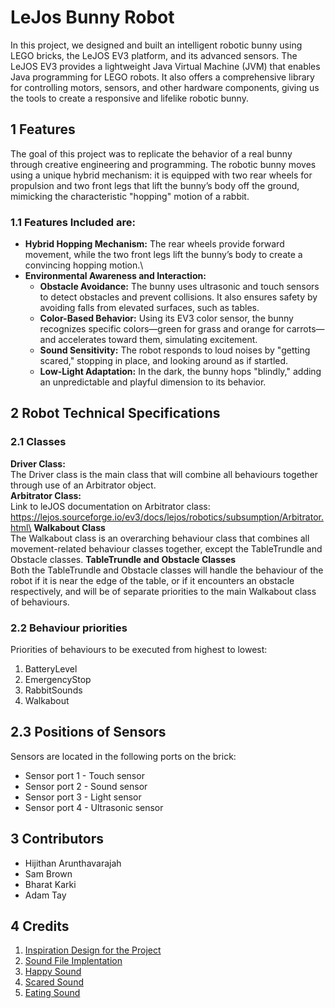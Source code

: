 # LeJos Bunny Robot
In this project, we designed and built an intelligent robotic bunny using LEGO bricks, the LeJOS EV3 platform, and its advanced sensors. The LeJOS EV3 provides a lightweight Java Virtual Machine (JVM) that enables Java programming for LEGO robots. It also offers a comprehensive library for controlling motors, sensors, and other hardware components, giving us the tools to create a responsive and lifelike robotic bunny.

## 1 Features
The goal of this project was to replicate the behavior of a real bunny through creative engineering and programming. The robotic bunny moves using a unique hybrid mechanism: it is equipped with two rear wheels for propulsion and two front legs that lift the bunny’s body off the ground, mimicking the characteristic "hopping" motion of a rabbit.

### 1.1 Features Included are:
- **Hybrid Hopping Mechanism:**
The rear wheels provide forward movement, while the two front legs lift the bunny’s body to create a convincing hopping motion.\
- **Environmental Awareness and Interaction:**
  - **Obstacle Avoidance:** The bunny uses ultrasonic and touch sensors to detect obstacles and prevent collisions. It also ensures safety by avoiding falls from elevated surfaces, such as tables.
  - **Color-Based Behavior:** Using its EV3 color sensor, the bunny recognizes specific colors—green for grass and orange for carrots—and accelerates toward them, simulating excitement.
  - **Sound Sensitivity:** The robot responds to loud noises by "getting scared," stopping in place, and looking around as if startled.
  - **Low-Light Adaptation:** In the dark, the bunny hops "blindly," adding an unpredictable and playful dimension to its behavior.

## 2 Robot Technical Specifications
### 2.1 Classes
**Driver Class:**\
The Driver class is the main class that will combine all behaviours together through use of an Arbitrator object.\
**Arbitrator Class:**\
Link to leJOS documentation on Arbitrator class: https://lejos.sourceforge.io/ev3/docs/lejos/robotics/subsumption/Arbitrator.html\
**Walkabout Class**\
The Walkabout class is an overarching behaviour class that combines all movement-related behaviour classes together, except the TableTrundle and Obstacle classes.
**TableTrundle and Obstacle Classes**\
Both the TableTrundle and Obstacle classes will handle the behaviour of the robot if it is near the edge of the table, or if it encounters an obstacle respectively, and will be of separate priorities to the main Walkabout class of behaviours.

### 2.2 Behaviour priorities
Priorities of behaviours to be executed from highest to lowest:
1. BatteryLevel
2. EmergencyStop
3. RabbitSounds
4. Walkabout

## 2.3 Positions of Sensors
Sensors are located in the following ports on the brick:
* Sensor port 1 - Touch sensor
* Sensor port 2 - Sound sensor
* Sensor port 3 - Light sensor
* Sensor port 4 - Ultrasonic sensor

## 3 Contributors
- Hijithan Arunthavarajah
- Sam Brown
- Bharat Karki
- Adam Tay

## 4 Credits
1. [Inspiration Design for the Project](https://ev3lessons.com/RobotDesigns/instructions/EAST3RBUNNY.pdf)
2. [Sound File Implentation](https://gist.github.com/andibakti/0d5162f6c0ddd007131af83dd3537acd)
3. [Happy Sound](https://www.youtube.com/watch?v=m-uVpN4djzE)
4. [Scared Sound](https://www.youtube.com/watch?v=S83hCpKBgeQ) 
5. [Eating Sound](https://www.youtube.com/watch?v=xgPCtX3EvPI)